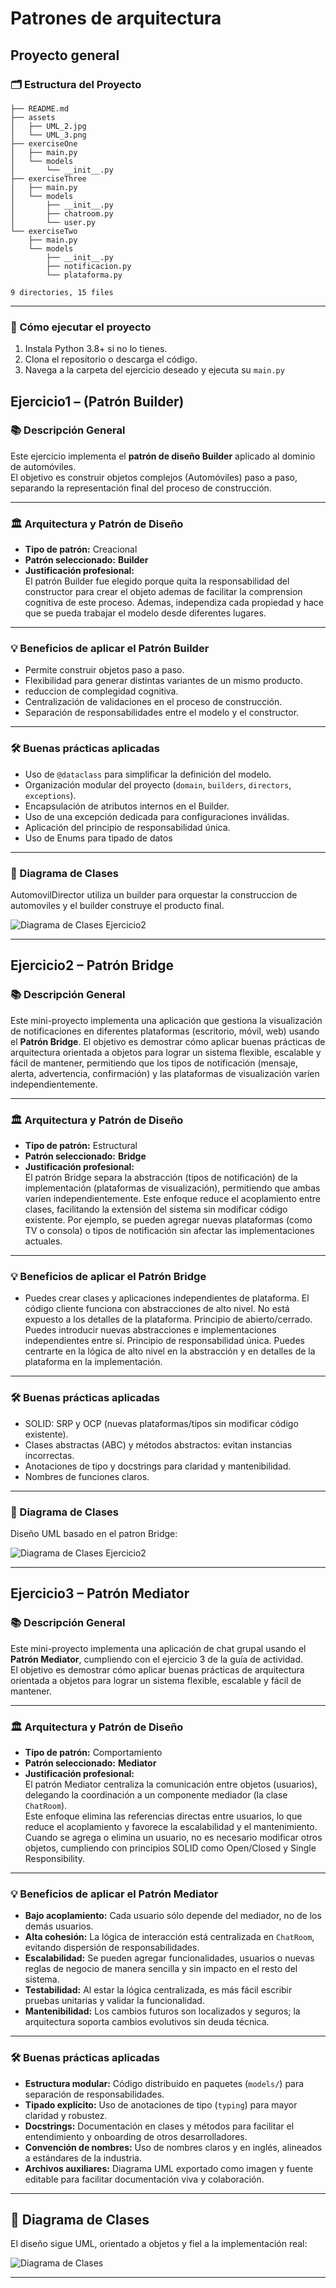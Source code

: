 # Patrones de arquitectura

## Proyecto general

### 🗂️ Estructura del Proyecto

```text
├── README.md
├── assets
│   ├── UML_2.jpg
│   └── UML_3.png
├── exerciseOne
│   ├── main.py
│   └── models
│       └── __init__.py
├── exerciseThree
│   ├── main.py
│   └── models
│       ├── __init__.py
│       ├── chatroom.py
│       └── user.py
└── exerciseTwo
    ├── main.py
    └── models
        ├── __init__.py
        ├── notificacion.py
        └── plataforma.py

9 directories, 15 files
```

---

### 🚀 Cómo ejecutar el proyecto

1. Instala Python 3.8+ si no lo tienes.
2. Clona el repositorio o descarga el código.
3. Navega a la carpeta del ejercicio deseado y ejecuta su `main.py`

## Ejercicio1 – (Patrón Builder)

### 📚 Descripción General

Este ejercicio implementa el **patrón de diseño Builder** aplicado al dominio de automóviles.  
El objetivo es construir objetos complejos (Automóviles) paso a paso, separando la representación final del proceso de construcción.

---

### 🏛️ Arquitectura y Patrón de Diseño

- **Tipo de patrón:** Creacional  
- **Patrón seleccionado:** **Builder**  
- **Justificación profesional:**  
  El patrón Builder fue elegido porque quita la responsabilidad del constructor para crear el objeto ademas de facilitar la comprension cognitiva de este proceso. Ademas, independiza cada propiedad y hace que se pueda trabajar el modelo desde diferentes lugares.

---

### 💡 Beneficios de aplicar el Patrón Builder

- Permite construir objetos paso a paso.  
- Flexibilidad para generar distintas variantes de un mismo producto.  
- reduccion de complegidad cognitiva.  
- Centralización de validaciones en el proceso de construcción.  
- Separación de responsabilidades entre el modelo y el constructor.  

---

### 🛠️ Buenas prácticas aplicadas

- Uso de `@dataclass` para simplificar la definición del modelo.  
- Organización modular del proyecto (`domain`, `builders`, `directors`, `exceptions`).  
- Encapsulación de atributos internos en el Builder.  
- Uso de una excepción dedicada para configuraciones inválidas.  
- Aplicación del principio de responsabilidad única.
- Uso de Enums para tipado de datos  


---

### 📝 Diagrama de Clases

AutomovilDirector utiliza un builder para orquestar la construccion de automoviles y el builder construye el producto final.


![Diagrama de Clases Ejercicio2](assets/UML_1.png)

---

## Ejercicio2 – Patrón Bridge

### 📚 Descripción General

Este mini-proyecto implementa una aplicación que gestiona la visualización de notificaciones en diferentes plataformas (escritorio, móvil, web) usando el **Patrón Bridge**. El objetivo es demostrar cómo aplicar buenas prácticas de arquitectura orientada a objetos para lograr un sistema flexible, escalable y fácil de mantener, permitiendo que los tipos de notificación (mensaje, alerta, advertencia, confirmación) y las plataformas de visualización varíen independientemente.

---

### 🏛️ Arquitectura y Patrón de Diseño

- **Tipo de patrón:** Estructural
- **Patrón seleccionado:** **Bridge**
- **Justificación profesional:**  
  El patrón Bridge separa la abstracción (tipos de notificación) de la implementación (plataformas de visualización), permitiendo que ambas varíen independientemente. Este enfoque reduce el acoplamiento entre clases, facilitando la extensión del sistema sin modificar código existente. Por ejemplo, se pueden agregar nuevas plataformas (como TV o consola) o tipos de notificación sin afectar las implementaciones actuales.

---

### 💡 Beneficios de aplicar el Patrón Bridge

 - Puedes crear clases y aplicaciones independientes de plataforma.
 El código cliente funciona con abstracciones de alto nivel. No está expuesto a los detalles de la plataforma.
 Principio de abierto/cerrado. Puedes introducir nuevas abstracciones e implementaciones independientes entre sí.
 Principio de responsabilidad única. Puedes centrarte en la lógica de alto nivel en la abstracción y en detalles de la plataforma en la implementación.

---

### 🛠️ Buenas prácticas aplicadas

- SOLID: SRP y OCP (nuevas plataformas/tipos sin modificar código existente).
- Clases abstractas (ABC) y métodos abstractos: evitan instancias incorrectas.
- Anotaciones de tipo y docstrings para claridad y mantenibilidad.
- Nombres de funciones claros.

---

### 📝 Diagrama de Clases

Diseño UML basado en el patron Bridge:

![Diagrama de Clases Ejercicio2](assets/UML_2.jpg)

---

## Ejercicio3 – Patrón Mediator

### 📚 Descripción General

Este mini-proyecto implementa una aplicación de chat grupal usando el **Patrón Mediator**, cumpliendo con el ejercicio 3 de la guía de actividad.  
El objetivo es demostrar cómo aplicar buenas prácticas de arquitectura orientada a objetos para lograr un sistema flexible, escalable y fácil de mantener.

---

### 🏛️ Arquitectura y Patrón de Diseño

- **Tipo de patrón:** Comportamiento
- **Patrón seleccionado:** **Mediator**
- **Justificación profesional:**  
  El patrón Mediator centraliza la comunicación entre objetos (usuarios), delegando la coordinación a un componente mediador (la clase `ChatRoom`).  
  Este enfoque elimina las referencias directas entre usuarios, lo que reduce el acoplamiento y favorece la escalabilidad y el mantenimiento.  
  Cuando se agrega o elimina un usuario, no es necesario modificar otros objetos, cumpliendo con principios SOLID como Open/Closed y Single Responsibility.

---

### 💡 Beneficios de aplicar el Patrón Mediator

- **Bajo acoplamiento:** Cada usuario sólo depende del mediador, no de los demás usuarios.
- **Alta cohesión:** La lógica de interacción está centralizada en `ChatRoom`, evitando dispersión de responsabilidades.
- **Escalabilidad:** Se pueden agregar funcionalidades, usuarios o nuevas reglas de negocio de manera sencilla y sin impacto en el resto del sistema.
- **Testabilidad:** Al estar la lógica centralizada, es más fácil escribir pruebas unitarias y validar la funcionalidad.
- **Mantenibilidad:** Los cambios futuros son localizados y seguros; la arquitectura soporta cambios evolutivos sin deuda técnica.

---

### 🛠️ Buenas prácticas aplicadas

- **Estructura modular:** Código distribuido en paquetes (`models/`) para separación de responsabilidades.
- **Tipado explícito:** Uso de anotaciones de tipo (`typing`) para mayor claridad y robustez.
- **Docstrings:** Documentación en clases y métodos para facilitar el entendimiento y onboarding de otros desarrolladores.
- **Convención de nombres:** Uso de nombres claros y en inglés, alineados a estándares de la industria.
- **Archivos auxiliares:** Diagrama UML exportado como imagen y fuente editable para facilitar documentación viva y colaboración.

---

## 📝 Diagrama de Clases

El diseño sigue UML, orientado a objetos y fiel a la implementación real:

![Diagrama de Clases](assets/UML_3.png)

---
